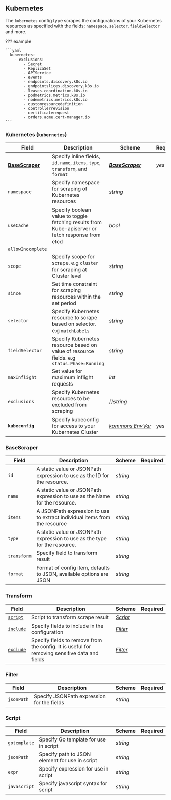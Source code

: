 ## Kubernetes 
The `kubernetes` config type scrapes the configurations of your Kubernetes resources as specified with the fields; `namespace`, `selector`, `fieldSelector` and more. 

??? example

    ```yaml
      kubernetes:
        - exclusions:
            - Secret
            - ReplicaSet
            - APIService
            - events
            - endpoints.discovery.k8s.io
            - endpointslices.discovery.k8s.io
            - leases.coordination.k8s.io
            - podmetrics.metrics.k8s.io
            - nodemetrics.metrics.k8s.io
            - customresourcedefinition
            - controllerrevision
            - certificaterequest
            - orders.acme.cert-manager.io
    ```

### Kubernetes (`kubernetes`)
| Field | Description | Scheme | Required |
| ----- | ----------- | ------ | -------- |
| [**BaseScraper**](#BaseScraper) | Specify inline fields, `id`, `name`, `items`, `type`, `transform`, and `format` | [***BaseScraper***](#basescraper) | *yes* |
| `namespace` | Specify namespace for scraping of Kubernetes resources | *string* |
| `useCache` | Specify boolean value to toggle fetching results from Kube-apiserver or fetch response from etcd | *bool* |
| `allowIncomplete` | 
| `scope` | Specify scope for scrape. e.g `cluster` for scraping at Cluster level | *string* |  |
| `since` | Set time constraint for scraping resources within the set period | *string* |  |
| `selector` | Specify Kubernetes resource to scrape based on selector. e.g `matchLabels` | *string*  |
| `fieldSelector` | Specify Kubernetes resource based on value of resource fields. e.g `status.Phase=Running` | *string* |
| `maxInflight` | Set value for maximum inflight requests | *int* | 
| `exclusions` | Specify Kubernetes resources to be excluded from scraping | *\[\]string* |
| **`kubeconfig`** | Specify kubeconfig for access to your Kubernetes Cluster |[*kommons.EnvVar*](https://pkg.go.dev/github.com/flanksource/kommons#EnvVar) | yes |

### BaseScraper
| Field | Description | Scheme | Required |
| ----- | ----------- | ------ | -------- |
| `id` | A static value or JSONPath expression to use as the ID for the resource. | *string* |  |
| `name` | A static value or JSONPath expression to use as the Name for the resource. | *string* |  |
| `items` | A JSONPath expression to use to extract individual items from the resource | *string* |  |
| `type` | A static value or JSONPath expression to use as the type for the resource. | *string* |  |
| [`transform`](#transform) | Specify field to transform result | *string* |
| `format` | Format of config item, defaults to JSON, available options are JSON | *string* |

### Transform

| Field | Description | Scheme | Required |
| ----- | ----------- | ------ | -------- |
| [`script`](#script) | Script to transform scrape result | [*Script*](#script) |
| [`include`](#Filter) | Specify fields to include in the configuration | [*Filter*](#filter)  |  |
| [`exclude`](#filter) | Specify fields to remove from the config. It is useful for removing sensitive data and fields | [*Filter*](#filter) |  |

### Filter 

| Field | Description | Scheme | Required |
| ----- | ----------- | ------ | -------- |
| `jsonPath` | Specify JSONPath expression for the fields | *string* |

### Script 

| Field | Description | Scheme | Required |
| ----- | ----------- | ------ | -------- |
| `gotemplate` | Specify Go template for use in script | *string* |
| `jsonPath` | Specify path to JSON element for use in script | *string* |
| `expr` | Specify expression for use in script | *string* |
| `javascript` | Specify javascript syntax for script | *string* |
